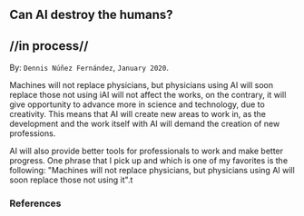
## Can AI destroy the humans? ##
## //in process// ##

By: ```Dennis Núñez Fernández```, ```January 2020```.


Machines will not replace physicians, but physicians using AI will soon replace those not using iAI will not affect the works, on the contrary, it will give opportunity to advance more in science and technology, due to creativity. This means that AI will create new areas to work in, as the development and the work itself with AI will demand the creation of new professions.

AI will also provide better tools for professionals to work and make better progress. One phrase that I pick up and which is one of my favorites is the following: "Machines will not replace physicians, but physicians using AI will soon replace those not using it".t

<!--

La Inteligencia Artificial no afectará a las obras, al contrario, dará oportunidad de avanzar más en ciencia y la tecnología, debido a la creatividad. Lo anterior significa que la IA creará nuevas áreas en las que trabajar, ya que el desarrollo y el propio trabajo con AI demandará la creación de nuevas profesiones.

La Inteligencia Artificial también brindará mejores herramientas para que los profesionales puedan trabajar y relizar mejores progresos. Una frase que recojo y la cual es una de mis favoritas es la siguiente: "Machines will not replace physicians, but physicians using AI will soon replace those not using it".

-->

### References ###

<!--

[1] ...

[2] ...

[3] ...

[4] ...

-->

